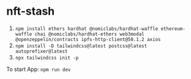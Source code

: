# nft-stash
1. `npm install ethers hardhat @nomiclabs/hardhat-waffle ethereum-waffle chai @nomiclabs/hardhat-ethers web3modal @openzeppelin/contracts ipfs-http-client@50.1.2 axios` </br>
2. `npm install -D tailwindcss@latest postcss@latest autoprefixer@latest` </br>
3. `npx tailwindcss init -p`


To start App:
`npm run dev`
